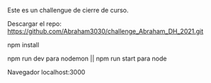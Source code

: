 Este es un challengue de cierre de curso.

Descargar el repo: https://github.com/Abraham3030/challenge_Abraham_DH_2021.git

npm install

npm run dev para nodemon || npm run start para node

Navegador localhost:3000
